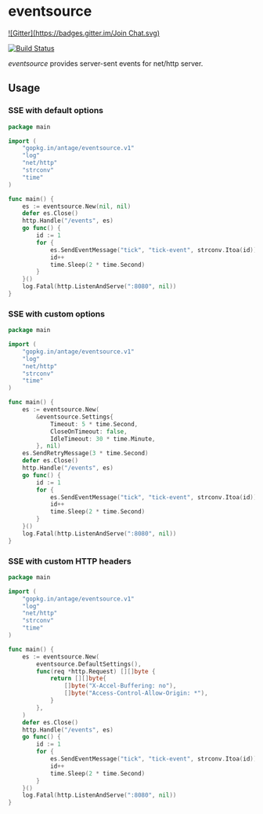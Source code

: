 # eventsource
[![Gitter](https://badges.gitter.im/Join Chat.svg)](https://gitter.im/antage/eventsource?utm_source=badge&utm_medium=badge&utm_campaign=pr-badge&utm_content=badge)

[![Build Status](https://travis-ci.org/antage/eventsource.svg?branch=master)](https://travis-ci.org/antage/eventsource)

_eventsource_ provides server-sent events for net/http server.

## Usage

### SSE with default options

``` go
package main

import (
    "gopkg.in/antage/eventsource.v1"
    "log"
    "net/http"
    "strconv"
    "time"
)

func main() {
    es := eventsource.New(nil, nil)
    defer es.Close()
    http.Handle("/events", es)
    go func() {
        id := 1
        for {
            es.SendEventMessage("tick", "tick-event", strconv.Itoa(id))
            id++
            time.Sleep(2 * time.Second)
        }
    }()
    log.Fatal(http.ListenAndServe(":8080", nil))
}
```

### SSE with custom options

``` go
package main

import (
    "gopkg.in/antage/eventsource.v1"
    "log"
    "net/http"
    "strconv"
    "time"
)

func main() {
    es := eventsource.New(
        &eventsource.Settings{
            Timeout: 5 * time.Second,
            CloseOnTimeout: false,
            IdleTimeout: 30 * time.Minute,
        }, nil)
    es.SendRetryMessage(3 * time.Second)
    defer es.Close()
    http.Handle("/events", es)
    go func() {
        id := 1
        for {
            es.SendEventMessage("tick", "tick-event", strconv.Itoa(id))
            id++
            time.Sleep(2 * time.Second)
        }
    }()
    log.Fatal(http.ListenAndServe(":8080", nil))
}
```

### SSE with custom HTTP headers

``` go
package main

import (
    "gopkg.in/antage/eventsource.v1"
    "log"
    "net/http"
    "strconv"
    "time"
)

func main() {
    es := eventsource.New(
        eventsource.DefaultSettings(),
        func(req *http.Request) [][]byte {
            return [][]byte{
                []byte("X-Accel-Buffering: no"),
                []byte("Access-Control-Allow-Origin: *"),
            }
        },
    )
    defer es.Close()
    http.Handle("/events", es)
    go func() {
        id := 1
        for {
            es.SendEventMessage("tick", "tick-event", strconv.Itoa(id))
            id++
            time.Sleep(2 * time.Second)
        }
    }()
    log.Fatal(http.ListenAndServe(":8080", nil))
}
```
